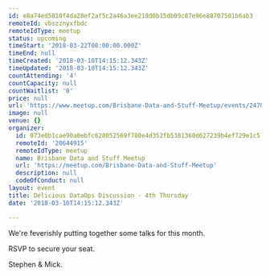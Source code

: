 ```yaml
---
id: e8a74ed5810f4da28ef2af5c2a46a3ee218d0b15db09c87e96e80707501b6ab3
remoteId: vbszznyxfbdc
remoteIdType: meetup
status: upcoming
timeStart: '2018-03-22T08:00:00.000Z'
timeEnd: null
timeCreated: '2018-03-10T14:15:12.343Z'
timeUpdated: '2018-03-10T14:15:12.343Z'
countAttending: '4'
countCapacity: null
countWaitlist: '0'
price: null
url: 'https://www.meetup.com/Brisbane-Data-and-Stuff-Meetup/events/247049655/'
image: null
venue: {}
organizer:
  id: 073e0b1cae90a0ebfc628052569f780e4d352fb5381360d627239b4ef729e1c5
  remoteId: '20644915'
  remoteIdType: meetup
  name: Brisbane Data and Stuff Meetup
  url: 'https://meetup.com/Brisbane-Data-and-Stuff-Meetup'
  description: null
  codeOfConduct: null
layout: event
title: Delicious DataOps Discussion - 4th Thursday
date: '2018-03-10T14:15:12.343Z'

---
```

<p>We're feverishly putting together some talks for this month.</p> <p>RSVP to secure your seat.</p> <p>Stephen &amp; Mick.</p>
